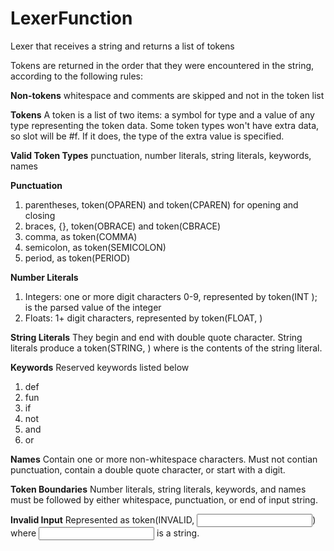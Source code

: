 # LexerFunction
Lexer that receives a string and returns a list of tokens

Tokens are returned in the order that they were encountered in the string, according to the following rules:

**Non-tokens**
whitespace and comments are skipped and not in the token list

**Tokens**
A token is a list of two items: a symbol for type and a value of any type representing the token data.
Some token types won't have extra data, so slot will be #f. If it does, the type of the extra value is specified.

**Valid Token Types**
punctuation, number literals, string literals, keywords, names

**Punctuation**
1. parentheses, token(OPAREN) and token(CPAREN) for opening and closing
2. braces, {}, token(OBRACE) and token(CBRACE)
3. comma, as token(COMMA)
4. semicolon, as token(SEMICOLON)
5. period, as token(PERIOD)

**Number Literals**
1. Integers: one or more digit characters 0-9, represented by token(INT <value>); <value> is the parsed value of the integer
2. Floats: 1+ digit characters, represented by token(FLOAT, <value>)

**String Literals**
They begin and end with double quote character.
String literals produce a token(STRING, <contents>) where <contents> is the contents of the string literal.
  
**Keywords**
Reserved keywords listed below
1. def
2. fun
3. if
4. not
5. and
6. or

**Names**
Contain one or more non-whitespace characters.
Must not contian punctuation, contain a double quote character, or start with a digit.

**Token Boundaries**
Number literals, string literals, keywords, and names must be followed by either whitespace, punctuation, or end of input string.

**Invalid Input**
Represented as token(INVALID, <input>) where <input> is a string.
